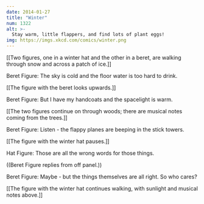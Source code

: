```yaml
---
date: 2014-01-27
title: "Winter"
num: 1322
alt: >-
  Stay warm, little flappers, and find lots of plant eggs!
img: https://imgs.xkcd.com/comics/winter.png
---
```

[[Two figures, one in a winter hat and the other in a beret, are walking through snow and across a patch of ice.]]

Beret Figure: The sky is cold and the floor water is too hard to drink.

[[The figure with the beret looks upwards.]]

Beret Figure: But I have my handcoats and the spacelight is warm.

[[The two figures continue on through woods; there are musical notes coming from the trees.]]

Beret Figure: Listen - the flappy planes are beeping in the stick towers.

[[The figure with the winter hat pauses.]]

Hat Figure: Those are all the wrong words for those things.

((Beret Figure replies from off panel.))

Beret Figure: Maybe - but the things themselves are all right. So who cares?

[[The figure with the winter hat continues walking, with sunlight and musical notes above.]]

